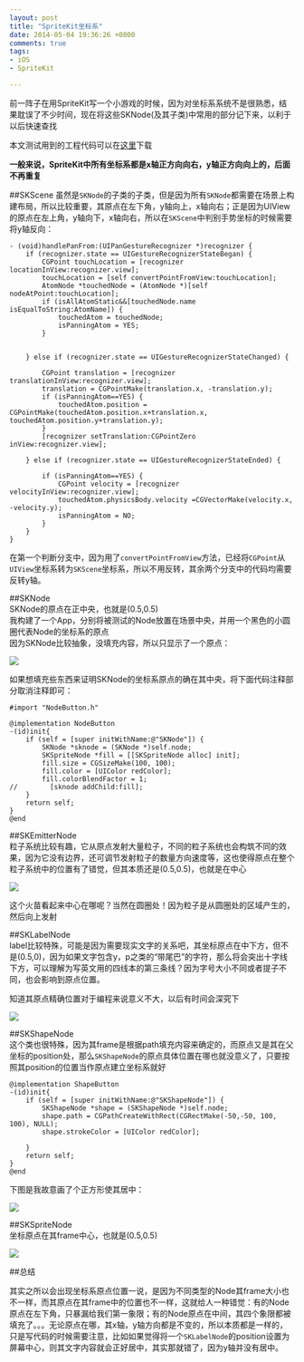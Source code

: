 ```yaml
---
layout: post
title: "SpriteKit坐标系"
date: 2014-05-04 19:36:26 +0800
comments: true
tags: 
- iOS
- SpriteKit

---
```

前一阵子在用SpriteKit写一个小游戏的时候，因为对坐标系系统不是很熟悉，结果耽误了不少时间，现在将这些SKNode(及其子类)中常用的部分记下来，以利于以后快速查找  

本文测试用到的工程代码可以在[这里](https://github.com/yulingtianxia/NodesCoordinates/tree/master)下载    

**一般来说，SpriteKit中所有坐标系都是x轴正方向向右，y轴正方向向上的，后面不再重复**  
<!--more-->

##SKScene
虽然是`SKNode`的子类的子类，但是因为所有`SKNode`都需要在场景上构建布局，所以比较重要，其原点在左下角，y轴向上，x轴向右；正是因为UIView的原点在左上角，y轴向下，x轴向右，所以在`SKScene`中判别手势坐标的时候需要将y轴反向：  

```objc
- (void)handlePanFrom:(UIPanGestureRecognizer *)recognizer {
	if (recognizer.state == UIGestureRecognizerStateBegan) {
        CGPoint touchLocation = [recognizer locationInView:recognizer.view];
        touchLocation = [self convertPointFromView:touchLocation];
        AtomNode *touchedNode = (AtomNode *)[self nodeAtPoint:touchLocation];
        if (isAllAtomStatic&&[touchedNode.name isEqualToString:AtomName]) {
            touchedAtom = touchedNode;
            isPanningAtom = YES;
        }
        
        
    } else if (recognizer.state == UIGestureRecognizerStateChanged) {
        
        CGPoint translation = [recognizer translationInView:recognizer.view];
        translation = CGPointMake(translation.x, -translation.y);
        if (isPanningAtom==YES) {
            touchedAtom.position = CGPointMake(touchedAtom.position.x+translation.x, touchedAtom.position.y+translation.y);
        }
        [recognizer setTranslation:CGPointZero inView:recognizer.view];
        
    } else if (recognizer.state == UIGestureRecognizerStateEnded) {
        
        if (isPanningAtom==YES) {
            CGPoint velocity = [recognizer velocityInView:recognizer.view];
            touchedAtom.physicsBody.velocity =CGVectorMake(velocity.x, -velocity.y);
            isPanningAtom = NO;
        }
    }
}
```

在第一个判断分支中，因为用了`convertPointFromView`方法，已经将`CGPoint`从`UIView`坐标系转为`SKScene`坐标系，所以不用反转，其余两个分支中的代码均需要反转y轴。  

##SKNode  
SKNode的原点在正中央，也就是(0.5,0.5)  
我构建了一个App，分别将被测试的Node放置在场景中央，并用一个黑色的小圆圈代表Node的坐标系的原点  
因为SKNode比较抽象，没填充内容，所以只显示了一个原点：  

![](http://7ni3rk.com1.z0.glb.clouddn.com/140353411185.png?imageView2/2/w/800/q/75|watermark/2/text/eXVsaW5ndGlhbnhpYQ==/font/Y29taWMgc2FucyBtcw==/fontsize/500/fill/I0VGRUZFRg==/dissolve/100/gravity/SouthEast/dx/10/dy/10)  

如果想填充些东西来证明SKNode的坐标系原点的确在其中央，将下面代码注释部分取消注释即可：  

```
#import "NodeButton.h"

@implementation NodeButton
-(id)init{
    if (self = [super initWithName:@"SKNode"]) {
        SKNode *sknode = (SKNode *)self.node;
        SKSpriteNode *fill = [[SKSpriteNode alloc] init];
        fill.size = CGSizeMake(100, 100);
        fill.color = [UIColor redColor];
        fill.colorBlendFactor = 1;
//        [sknode addChild:fill];
    }
    return self;
}
@end
```

##SKEmitterNode  
粒子系统比较有趣，它从原点发射大量粒子，不同的粒子系统也会构筑不同的效果，因为它没有边界，还可调节发射粒子的数量方向速度等，这也使得原点在整个粒子系统中的位置有了错觉，但其本质还是(0.5,0.5)，也就是在中心  

![](http://7ni3rk.com1.z0.glb.clouddn.com/140353410978.png?imageView2/2/w/800/q/75|watermark/2/text/eXVsaW5ndGlhbnhpYQ==/font/Y29taWMgc2FucyBtcw==/fontsize/500/fill/I0VGRUZFRg==/dissolve/100/gravity/SouthEast/dx/10/dy/10)  

这个火苗看起来中心在哪呢？当然在圆圈处！因为粒子是从圆圈处的区域产生的，然后向上发射  

##SKLabelNode  
label比较特殊，可能是因为需要现实文字的关系吧，其坐标原点在中下方，但不是(0.5,0)，因为如果文字包含y，p之类的“带尾巴”的字符，那么将会突出十字线下方，可以理解为写英文用的四线本的第三条线？因为字号大小不同或者提子不同，也会影响到原点位置。

知道其原点精确位置对于编程来说意义不大，以后有时间会深究下    

![](http://7ni3rk.com1.z0.glb.clouddn.com/140353410886.png?imageView2/2/w/800/q/75|watermark/2/text/eXVsaW5ndGlhbnhpYQ==/font/Y29taWMgc2FucyBtcw==/fontsize/500/fill/I0VGRUZFRg==/dissolve/100/gravity/SouthEast/dx/10/dy/10)  

##SKShapeNode  
这个类也很特殊，因为其frame是根据path填充内容来确定的，而原点又是其在父坐标的position处，那么`SKShapeNode`的原点具体位置在哪也就没意义了，只要按照其position的位置当作原点建立坐标系就好  

```
@implementation ShapeButton
-(id)init{
    if (self = [super initWithName:@"SKShapeNode"]) {
        SKShapeNode *shape = (SKShapeNode *)self.node;
        shape.path = CGPathCreateWithRect(CGRectMake(-50,-50, 100, 100), NULL);
        shape.strokeColor = [UIColor redColor];

    }
    return self;
}
@end
```

下图是我故意画了个正方形使其居中：    

![](http://7ni3rk.com1.z0.glb.clouddn.com/140353411872.png?imageView2/2/w/800/q/75|watermark/2/text/eXVsaW5ndGlhbnhpYQ==/font/Y29taWMgc2FucyBtcw==/fontsize/500/fill/I0VGRUZFRg==/dissolve/100/gravity/SouthEast/dx/10/dy/10)  

##SKSpriteNode  
坐标原点在其frame中心，也就是(0.5,0.5)  

![](http://7ni3rk.com1.z0.glb.clouddn.com/140353412174.png?imageView2/2/w/800/q/75|watermark/2/text/eXVsaW5ndGlhbnhpYQ==/font/Y29taWMgc2FucyBtcw==/fontsize/500/fill/I0VGRUZFRg==/dissolve/100/gravity/SouthEast/dx/10/dy/10)  

##总结

其实之所以会出现坐标系原点位置一说，是因为不同类型的Node其frame大小也不一样，而其原点在其frame中的位置也不一样，这就给人一种错觉：有的Node原点在左下角，只暴漏给我们第一象限；有的Node原点在中间，其四个象限都被填充了。。。无论原点在哪，其x轴，y轴方向都是不变的，所以本质都是一样的，只是写代码的时候需要注意，比如如果觉得将一个`SKLabelNode`的position设置为屏幕中心，则其文字内容就会正好居中，其实那就错了，因为y轴并没有居中。  





